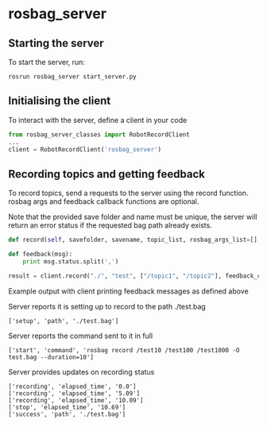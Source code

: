 # rosbag_server
## Starting the server
To start the server, run:
```
rosrun rosbag_server start_server.py
```

## Initialising the client
To interact with the server, define a client in your code
```python
from rosbag_server_classes import RobotRecordClient
...
client = RobotRecordClient('rosbag_server')
```

## Recording topics and getting feedback
To record topics, send a requests to the server using the record function. rosbag args and feedback callback functions are optional.

Note that the provided save folder and name must be unique, the server will return an error status if the requested bag path already exists.
```python
def record(self, savefolder, savename, topic_list, rosbag_args_list=[], feedback_callback=None)
```

```python
def feedback(msg):
    print msg.status.split(',')
```

```python
result = client.record("./", "test", ["/topic1", "/topic2"], feedback_callback=feedback)
```

Example output with client printing feedback messages as defined above

Server reports it is setting up to record to the path ./test.bag
```
['setup', 'path', './test.bag']
```

Server reports the command sent to it in full
```
['start', 'command', 'rosbag record /test10 /test100 /test1000 -O test.bag --duration=10']
```

Server provides updates on recording status
```
['recording', 'elapsed_time', '0.0']
['recording', 'elapsed_time', '5.09']
['recording', 'elapsed_time', '10.09']
['stop', 'elapsed_time', '10.69']
['success', 'path', './test.bag']
```
